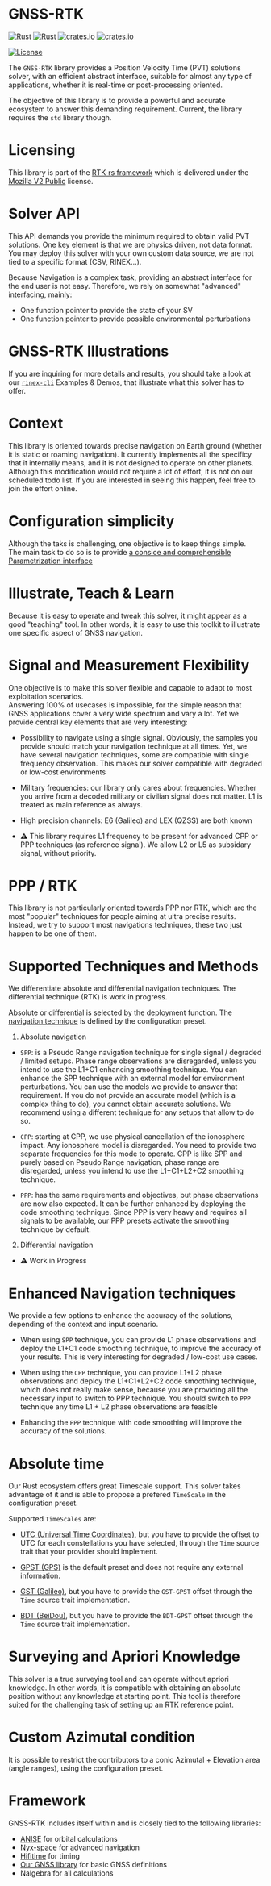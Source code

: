 GNSS-RTK
========

[![Rust](https://github.com/rtk-rs/gnss-rtk/actions/workflows/rust.yml/badge.svg)](https://github.com/rtk-rs/gnss-rtk/actions/workflows/rust.yml)
[![Rust](https://github.com/rtk-rs/gnss-rtk/actions/workflows/daily.yml/badge.svg)](https://github.com/rtk-rs/gnss-rtk/actions/workflows/daily.yml)
[![crates.io](https://img.shields.io/crates/v/gnss-rtk.svg)](https://crates.io/crates/gnss-rtk)
[![crates.io](https://docs.rs/gnss-rtk/badge.svg)](https://docs.rs/gnss-rtk)

[![License](https://img.shields.io/badge/license-MPL_2.0-orange?style=for-the-badge&logo=mozilla)](https://github.com/rtk-rs/gnss-rtk/blob/main/LICENSE)

The `GNSS-RTK` library provides a Position Velocity Time (PVT) solutions solver,
with an efficient abstract interface, suitable for almost any type of applications,
whether it is real-time or post-processing oriented. 

The objective of this library is to provide a powerful and accurate ecosystem
to answer this demanding requirement. Current, the library requires the `std`
library though. 

Licensing
=========

This library is part of the [RTK-rs framework](https://github.com/rtk-rs) which
is delivered under the [Mozilla V2 Public](https://www.mozilla.org/en-US/MPL/2.0) license.

Solver API
==========

This API demands you provide the minimum required to obtain valid PVT solutions.
One key element is that we are physics driven, not data format. You may deploy this solver
with your own custom data source, we are not tied to a specific format (CSV, RINEX...).

Because Navigation is a complex task, providing an abstract interface for the end user is not easy.
Therefore, we rely on somewhat "advanced" interfacing, mainly:

* One function pointer to provide the state of your SV
* One function pointer to provide possible environmental perturbations

GNSS-RTK Illustrations
======================

If you are inquiring for more details and results, you should take a look
at our [`rinex-cli`](https://github.com/rtk-rs/rinex-cli) Examples & Demos,
that illustrate what this solver has to offer.

Context
=======

This library is oriented towards precise navigation on Earth ground (whether it is
static or roaming navigation). It currently implements all the specificy that it internally means,
and it is not designed to operate on other planets. Although this modification would not require
a lot of effort, it is not on our scheduled todo list. If you are interested in seeing this happen,
feel free to join the effort online.

Configuration simplicity
========================

Although the taks is challenging, one objective is to keep things simple.   
The main task to do so is to provide [a consice and comprehensible Parametrization interface](./documentation/Config.md)

Illustrate, Teach & Learn
=========================

Because it is easy to operate and tweak this solver, it might appear as a good
"teaching" tool. In other words, it is easy to use this toolkit to illustrate one specific
aspect of GNSS navigation.

Signal and Measurement Flexibility
==================================

One objective is to make this solver flexible and capable to adapt to most exploitation scenarios.  
Answering 100% of usecases is impossible, for the simple reason that GNSS applications
cover a very wide spectrum and vary a lot. Yet we provide central key elements that are very interesting:

* Possibility to navigate using a single signal. Obviously, the samples you provide
should match your navigation technique at all times. Yet, we have several navigation techniques,
some are compatible with single frequency observation. This makes our solver compatible with
degraded or low-cost environments

* Military frequencies: our library only cares about frequencies.
Whether you arrive from a decoded military or civilian signal does not matter.
L1 is treated as main reference as always.

* High precision channels: E6 (Galileo) and LEX (QZSS) are both known

* :warning: This library requires L1 frequency to be present for advanced CPP or PPP techniques
(as reference signal). We allow L2 or L5 as subsidary signal, without priority.

PPP / RTK
=========

This library is not particularly oriented towards PPP nor RTK, which are the most "popular" techniques
for people aiming at ultra precise results. Instead, we try to support most navigations techniques, these two just happen to be one of them.

Supported Techniques and Methods
================================

We differentiate absolute and differential navigation techniques. The differential technique (RTK) is work in progress.

Absolute or differential is selected by the deployment function. The 
[navigation technique](https://docs.rs/gnss-rtk/latest/gnss_rtk/prelude/enum.Method.html) is defined
by the configuration preset.

1. Absolute navigation
 
  - `SPP`: is a Pseudo Range navigation technique for single signal / degraded / limited setups.
  Phase range observations are disregarded, unless you intend to use the L1+C1 enhancing smoothing technique.
  You can enhance the SPP technique with an external model for environment perturbations. You can use the models we provide 
  to answer that requirement. If you do not provide an accurate model (which is a complex thing to do), you cannot obtain
  accurate solutions. We recommend using a different technique for any setups that allow to do so.

  - `CPP`: starting at CPP, we use physical cancellation of the ionosphere impact.
  Any ionosphere model is disregarded.
  You need to provide two separate frequencies for this mode to operate.
  CPP is like SPP and purely based on Pseudo Range navigation, phase range are disregarded,
  unless you intend to use the L1+C1+L2+C2 smoothing technique.

  - `PPP`: has the same requirements and objectives, but phase observations
  are now also expected. It can be further enhanced by deploying the code smoothing technique.
  Since PPP is very heavy and requires all signals to be available, our PPP presets activate the 
  smoothing technique by default.

2. Differential navigation

  - :warning: Work in Progress

Enhanced Navigation techniques
==============================

We provide a few options to enhance the accuracy of the solutions, depending of the context and input scenario.

- When using `SPP` technique, you can provide L1 phase observations and deploy the L1+C1 code smoothing technique,
to improve the accuracy of your results. This is very interesting for degraded / low-cost use cases.

- When using the `CPP` technique, you can provide L1+L2 phase observations and deploy the L1+C1+L2+C2 code smoothing
technique, which does not really make sense, because you are providing all the necessary input to switch to PPP technique.
You should switch to `PPP` technique any time L1 + L2 phase observations are feasible

- Enhancing the `PPP` technique with code smoothing will improve the accuracy of the solutions.

Absolute time
=============

Our Rust ecosystem offers great Timescale support. This solver takes advantage of it
and is able to propose a prefered `TimeScale` in the configuration preset.

Supported `TimeScales` are:

* [UTC (Universal Time Coordinates)](./TODO), but you have to provide
the offset to UTC for each constellations you have selected,
through the `Time` source trait that your provider should implement.

- [GPST (GPS)](./TODO) is the default preset and does not require any external information.

- [GST (Galileo)](./TODO), but you have to provide the `GST-GPST` offset
through the `Time` source trait implementation.

- [BDT (BeiDou)](./TODO), but you have to provide the `BDT-GPST` offset
through the `Time` source trait implementation.


Surveying and Apriori Knowledge
===============================

This solver is a true surveying tool and can operate without apriori knowledge. In other words,
it is compatible with obtaining an absolute position without any knowledge at starting point.
This tool is therefore suited for the challenging task of setting up an RTK reference point.

Custom Azimutal condition
=========================

It is possible to restrict the contributors to a conic Azimutal + Elevation area (angle ranges),
using the configuration preset.


Framework
=========

GNSS-RTK includes itself within and is closely tied to the following libraries:

* [ANISE](https://github.com/nyx-space/anise) for orbital calculations
* [Nyx-space](https://github.com/nyx-space/nyx) for advanced navigation
* [Hifitime](https://github.com/nyx-space/hifitime) for timing
* [Our GNSS library](https://github.com/rtk-rs/gnss) for basic GNSS definitions
* Nalgebra for all calculations
